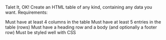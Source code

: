 Talet It, OK!
Create an HTML table of any kind, containing any data you want. Requirements:

Must have at least 4 columns in the table
Must have at least 5 entries in the table (rows)
Must have a heading row and a body (and optionally a footer row)
Must be styled well with CSS
